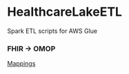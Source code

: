 # HealthcareLakeETL

Spark ETL scripts for AWS Glue

### FHIR -> OMOP

[Mappings](https://build.fhir.org/ig/HL7/cdmh/profiles.html#omop-to-fhir-mappings)
